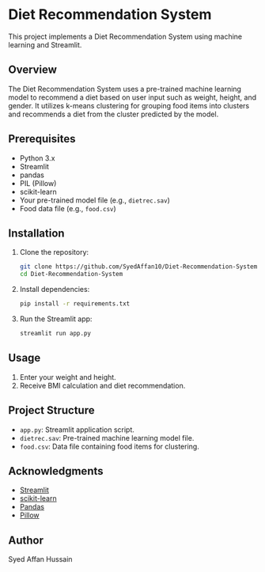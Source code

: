 # Diet Recommendation System

This project implements a Diet Recommendation System using machine learning and Streamlit.

## Overview

The Diet Recommendation System uses a pre-trained machine learning model to recommend a diet based on user input such as weight, height, and gender. It utilizes k-means clustering for grouping food items into clusters and recommends a diet from the cluster predicted by the model.

## Prerequisites

- Python 3.x
- Streamlit
- pandas
- PIL (Pillow)
- scikit-learn
- Your pre-trained model file (e.g., `dietrec.sav`)
- Food data file (e.g., `food.csv`)

## Installation

1. Clone the repository:

   ```bash
   git clone https://github.com/SyedAffan10/Diet-Recommendation-System.git
   cd Diet-Recommendation-System

2. Install dependencies:

   ```bash
   pip install -r requirements.txt
   ```

3. Run the Streamlit app:

   ```bash
   streamlit run app.py
   ```

## Usage

1. Enter your weight and height.
2. Receive BMI calculation and diet recommendation.

## Project Structure

- `app.py`: Streamlit application script.
- `dietrec.sav`: Pre-trained machine learning model file.
- `food.csv`: Data file containing food items for clustering.

## Acknowledgments

- [Streamlit](https://streamlit.io/)
- [scikit-learn](https://scikit-learn.org/)
- [Pandas](https://pandas.pydata.org/)
- [Pillow](https://pillow.readthedocs.io/)

## Author

Syed Affan Hussain
